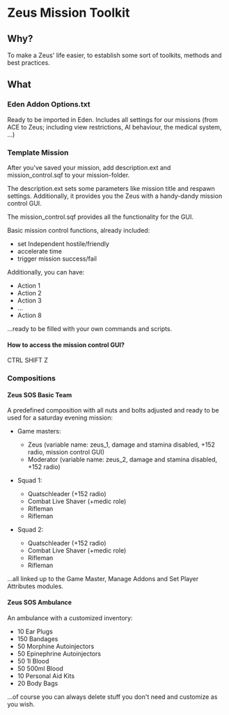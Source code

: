 # Zeus Mission Toolkit

## Why?

To make a Zeus' life easier, to establish some sort of toolkits, methods and best practices.

## What

### Eden Addon Options.txt

Ready to be imported in Eden. Includes all settings for our missions (from ACE to Zeus; including view restrictions, AI behaviour, the medical system, ...)

### Template Mission

After you've saved your mission, add description.ext and mission_control.sqf to your mission-folder.

The description.ext sets some parameters like mission title and respawn settings. Additionally, it provides you the Zeus with a handy-dandy mission control GUI.

The mission_control.sqf provides all the functionality for the GUI.

Basic mission control functions, already included:
* set Independent hostile/friendly
* accelerate time
* trigger mission success/fail

Additionally, you can have:

* Action 1
* Action 2
* Action 3
* ...
* Action 8

...ready to be filled with your own commands and scripts.

#### How to access the mission control GUI?

CTRL SHIFT Z

### Compositions

#### Zeus SOS Basic Team

A predefined composition with all nuts and bolts adjusted and ready to be used for a saturday evening mission:

* Game masters:
  * Zeus (variable name: zeus_1, damage and stamina disabled, +152 radio, mission control GUI)
  * Moderator (variable name: zeus_2, damage and stamina disabled, +152 radio)

* Squad 1:
  * Quatschleader (+152 radio)
  * Combat Live Shaver (+medic role)
  * Rifleman
  * Rifleman

* Squad 2:
  * Quatschleader (+152 radio)
  * Combat Live Shaver (+medic role)
  * Rifleman
  * Rifleman

...all linked up to the Game Master, Manage Addons and Set Player Attributes modules.

#### Zeus SOS Ambulance

An ambulance with a customized inventory:
* 10 Ear Plugs
* 150 Bandages
* 50 Morphine Autoinjectors
* 50 Epinephrine Autoinjectors
* 50 1l Blood
* 50 500ml Blood
* 10 Personal Aid Kits
* 20 Body Bags

...of course you can always delete stuff you don't need and customize as you wish.
